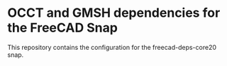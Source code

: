# OCCT and GMSH dependencies for the FreeCAD Snap

This repository contains the configuration for the freecad-deps-core20 snap.
